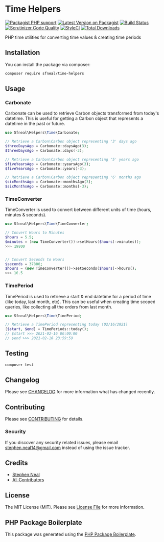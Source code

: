 # Time Helpers

[![Packagist PHP support](https://img.shields.io/packagist/php-v/sfneal/time-helpers)](https://packagist.org/packages/sfneal/time-helpers)
[![Latest Version on Packagist](https://img.shields.io/packagist/v/sfneal/time-helpers.svg?style=flat-square)](https://packagist.org/packages/sfneal/time-helpers)
[![Build Status](https://travis-ci.com/sfneal/time-helpers.svg?branch=master&style=flat-square)](https://travis-ci.com/sfneal/time-helpers)
[![Scrutinizer Code Quality](https://scrutinizer-ci.com/g/sfneal/time-helpers/badges/quality-score.png?b=master)](https://scrutinizer-ci.com/g/sfneal/time-helpers/?branch=master)
[![StyleCI](https://github.styleci.io/repos/289328954/shield?branch=master)](https://github.styleci.io/repos/289328954?branch=master)
[![Total Downloads](https://img.shields.io/packagist/dt/sfneal/time-helpers.svg?style=flat-square)](https://packagist.org/packages/sfneal/time-helpers)

PHP time utilities for converting time values & creating time periods

## Installation

You can install the package via composer:

```bash
composer require sfneal/time-helpers
```

## Usage

### Carbonate
Carbonate can be used to retrieve Carbon objects transformed from today's datetime.  This is useful for getting a Carbon
object that represents a datetime in the past or future.

``` php
use Sfneal\Helpers\Time\Carbonate;

// Retrieve a Carbon\Carbon object representing '3' days ago
$threeDaysAgo = Carbonate::daysAgo(3);
$threeDaysAgo = Carbonate::days(-3);

// Retrieve a Carbon\Carbon object representing '5' years ago
$fiveYearsAgo = Carbonate::yearsAgo(3);
$fiveYearsAgo = Carbonate::years(-3);

// Retrieve a Carbon\Carbon object representing '6' months ago
$sixMonthsAgo = Carbonate::monthsAgo(3);
$sixMonthsAgo = Carbonate::months(-3);
```

### TimeConverter
TimeConverter is used to convert between different units of time (hours, minutes & seconds).  

``` php
use Sfneal\Helpers\Time\TimeConverter;

// Convert Hours to Minutes
$hours = 5.5;
$minutes = (new TimeConverter())->setHours($hours)->minutes();
>>> 19800


// Convert Seconds to Hours
$seconds = 37800;
$hours = (new TimeConverter())->setSeconds($hours)->hours();
>>> 10.5
```


### TimePeriod
TimePeriod is used to retrieve a start & end datetime for a period of time (like today, last month, etc).  This can be
useful when creating time scoped queries, like collecting all the orders from last month.

``` php
use Sfneal\Helpers\Time\TimePeriod;

// Retrieve a TimePeriod representing today (02/16/2021)
[$start, $end] = TimePeriods::today();
// $start >>> 2021-02-16 00:00:00
// $end >>> 2021-02-16 23:59:59
```

## Testing

``` bash
composer test
```

## Changelog

Please see [CHANGELOG](CHANGELOG.md) for more information what has changed recently.

## Contributing

Please see [CONTRIBUTING](CONTRIBUTING.md) for details.

### Security

If you discover any security related issues, please email stephen.neal14@gmail.com instead of using the issue tracker.

## Credits

- [Stephen Neal](https://github.com/sfneal)
- [All Contributors](../../contributors)

## License

The MIT License (MIT). Please see [License File](LICENSE.md) for more information.

## PHP Package Boilerplate

This package was generated using the [PHP Package Boilerplate](https://laravelpackageboilerplate.com).
